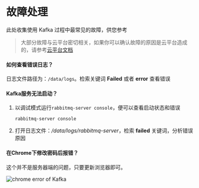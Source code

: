 # 故障处理

此处收集使用 Kafka 过程中最常见的故障，供您参考

> 大部分故障与云平台密切相关，如果你可以确认故障的原因是云平台造成的，请参考[云平台文档](https://support.websoft9.com/docs/faq/zh/tech-instance.html)

#### 如何查看错误日志？

日志文件路径为：`/data/logs`。检索关键词 **Failed** 或者 **error** 查看错误

#### Kafka服务无法启动？

1. 以调试模式运行`rabbitmq-server console`，便可以查看启动状态和错误
   ```
   rabbitmq-server console
   ```
2. 打开日志文件：*/data/logs/rabbitmq-server*，检索 **failed** 关键词，分析错误原因


#### 在Chrome下修改密码后报错？

这个并不是服务器端的问题，只要更新浏览器即可。

![chrome error of Kafka](https://libs.websoft9.com/Websoft9/DocsPicture/zh/rabbitmq/rabbitmq-chromeerror-websoft9.png)


